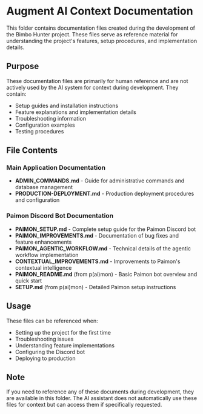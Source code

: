 # Augment AI Context Documentation

This folder contains documentation files created during the development of the Bimbo Hunter project. These files serve as reference material for understanding the project's features, setup procedures, and implementation details.

## Purpose

These documentation files are primarily for human reference and are not actively used by the AI system for context during development. They contain:

- Setup guides and installation instructions
- Feature explanations and implementation details
- Troubleshooting information
- Configuration examples
- Testing procedures

## File Contents

### Main Application Documentation
- **ADMIN_COMMANDS.md** - Guide for administrative commands and database management
- **PRODUCTION-DEPLOYMENT.md** - Production deployment procedures and configuration

### Paimon Discord Bot Documentation
- **PAIMON_SETUP.md** - Complete setup guide for the Paimon Discord bot
- **PAIMON_IMPROVEMENTS.md** - Documentation of bug fixes and feature enhancements
- **PAIMON_AGENTIC_WORKFLOW.md** - Technical details of the agentic workflow implementation
- **CONTEXTUAL_IMPROVEMENTS.md** - Improvements to Paimon's contextual intelligence
- **PAIMON_README.md** (from p(ai)mon) - Basic Paimon bot overview and quick start
- **SETUP.md** (from p(ai)mon) - Detailed Paimon setup instructions

## Usage

These files can be referenced when:
- Setting up the project for the first time
- Troubleshooting issues
- Understanding feature implementations
- Configuring the Discord bot
- Deploying to production

## Note

If you need to reference any of these documents during development, they are available in this folder. The AI assistant does not automatically use these files for context but can access them if specifically requested.
